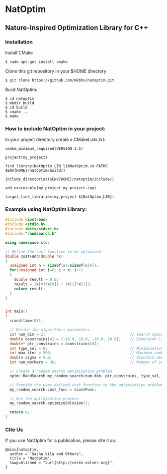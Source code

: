 # NatOptim
## Nature-Inspired Optimization Library for C++

### Installation

Install CMake
```
$ sudo apt-get install cmake
```
Clone this git repository in your $HOME directory
```
$ git clone https://github.com/mkbhs/natoptim.git
```
Build NatOptim:
```
$ cd natoptim
$ mkdir build
$ cd build
$ cmake ..
$ make
```
### How to include NatOptim in your project:
In your project directory create a CMakeLists.txt: 
```
cmake_minimum_required(VERSION 3.5)

project(my_project)

find_library(NatOptim_LIB libNatOptim.so PATHS $ENV{HOME}/natoptim/build/)

include_directories($ENV{HOME}/natoptim/include/)

add_executable(my_project my_project.cpp)

target_link_libraries(my_project ${NatOptim_LIB})
```

### Example using NatOptim Library:
```cpp
#include <iostream>
#include <stdio.h>
#include <bits/stdc++.h>
#include "randsearch.h"

using namespace std;

// Define the cost function to be optimized
double costFunc(double *x)
{
  unsigned int n = sizeof(x)/sizeof(x[0]);
  for(unsigned int i=0; i < n; i++)
  {
    double result = 0.0;
    result = (x[0]*x[0]) + (x[1]*x[1]);
    return result;
  }
}


int main()
{
  srand(time(0));

  // Define the algorithm's parameters
  int num_dim = 2;                                      // Search space dimensions
  double constrains[4] = {-10.0, 10.0, -10.0, 10.0};    // Dimension limits
  double* ptr_constrains = &constrains[0];
  int type_sol = 0;                                     // Minimization
  int max_iter = 500;                                   // Maximum number of iterations
  double sigma = 5.0;                                   // Standard deviation
  int num_workers = 30;                                 // Number of solutions per iteration

  // Create a random search optimization problem
  nptm::RandSearch my_random_search(num_dim, ptr_constrains, type_sol, max_iter, sigma, num_workers);

  // Provide the user defined cost function to the optimization problem
  my_random_search.cost_func = &costFunc;

  // Run the optimization process
  my_random_search.optimizeSolution();

  return 0;
}
```
### Cite Us
If you use NatOptim for a publication, please cite it as:
```
@misc{natoptim,
  author = "Sasha Vila and Others",
  title = "NatOptim",
  howpublished = "\url{http://ceres-solver.org}",
}
```


